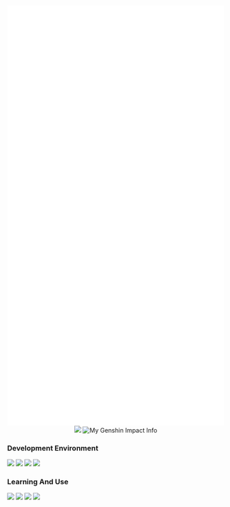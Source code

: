 <img src="./github-metrics.svg" align="right"></img>
<p href="https://github.com/HuYo-OS" align="center">
  <img src="https://moe-counter.huyo-os.repl.co/get/@HuYo-OS?theme=rule34" style="width: 300px;">
  <img src="https://genshin-card.himiku.com/3/273424120.png" title="My Genshin Impact Info" style="width: 300px;">
</p>

### **Development Environment**

![](https://img.shields.io/badge/Windows11-0078d6?style=flat-square&logo=windows11&logoColor=fff)
![](https://img.shields.io/badge/-Ubuntu-fcc624?style=flat-square&logo=Ubuntu&logoColor=fff&color=e95420)
![](https://img.shields.io/badge/Visual%20Studio%20Code-007acc?style=flat-square&logo=visual-studio-code&logoColor=fff)
![](https://img.shields.io/badge/-Anaconda-4fc08d?style=flat-square&logo=anaconda&logoColor=fff&color=44a833)

### **Learning And Use**
![](https://img.shields.io/badge/-Python-3776ab?style=flat-square&logo=Python&logoColor=fff)
![](https://img.shields.io/badge/-JavaScript-4fc08d?style=flat-square&logo=javascript&logoColor=fff&color=f1e05a)
![](https://img.shields.io/badge/-C++-4fc08d?style=flat-square&logo=cplusplus&logoColor=fff&color=f34b7d)
![](https://img.shields.io/badge/-CSharp-3776ab?style=flat-square&logo=Csharp&logoColor=fff&color=690081)

